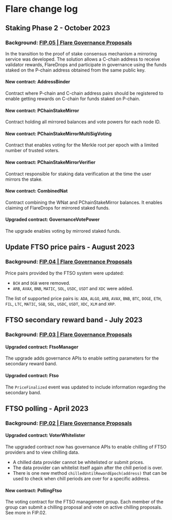 # Flare change log

## Staking Phase 2 - October 2023
### Background: [FIP.05 | Flare Governance Proposals](https://proposals.flare.network/FIP/FIP_5.html)
In the transition to the proof of stake consensus mechanism a mirroring service was developed.
The solution allows a C-chain address to receive validator rewards, FlareDrops and participate in governance using the funds staked on the P-chain address obtained from the same public key.

#### New contract: **AddressBinder**
Contract where P-chain and C-chain address pairs should be registered to enable getting rewards on C-chain for funds staked on P-chain.

#### New contract: **PChainStakeMirror**
Contract holding all mirrored balances and vote powers for each node ID.

#### New contract: **PChainStakeMirrorMultiSigVoting**
Contract that enables voting for the Merkle root per epoch with a limited number of trusted voters.

#### New contract: **PChainStakeMirrorVerifier**
Contract responsible for staking data verification at the time the user mirrors the stake.

#### New contract: **CombinedNat**
Contract combining the WNat and PChainStakeMirror balances. It enables claiming of FlareDrops for mirrored staked funds.

#### Upgraded contract: **GovernanceVotePower**
The upgrade enables voting by mirrored staked funds.


## Update FTSO price pairs - August 2023
### Background: [FIP.04 | Flare Governance Proposals](https://proposals.flare.network/FIP/FIP_4.html)

Price pairs provided by the FTSO system were updated:
  *  `BCH` and `DGB` were removed.
  *  `ARB`, `AVAX`, `BNB`, `MATIC`, `SOL`, `USDC`, `USDT` and `XDC` were added.

The list of supported price pairs is: `ADA`, `ALGO`, `ARB`, `AVAX`, `BNB`, `BTC`, `DOGE`, `ETH`, `FIL`, `LTC`, `MATIC`, `SGB`, `SOL`, `USDC`, `USDT`, `XDC`, `XLM` and `XRP`.

## FTSO secondary reward band - July 2023
### Background: [FIP.03 | Flare Governance Proposals](https://proposals.flare.network/FIP/FIP_3.html)

#### Upgraded contract: **FtsoManager**
The upgrade adds governance APIs to enable setting parameters for the secondary reward band.

#### Upgraded contract: **Ftso**
The `PriceFinalized` event was updated to include information regarding the secondary band.

## FTSO polling - April 2023
### Background: [FIP.02 | Flare Governance Proposals](https://proposals.flare.network/FIP/FIP_2.html)

#### Upgraded contract: **VoterWhitelister**
The upgraded contract now has governance APIs to enable chilling of FTSO providers and to view chilling data.
 - A chilled data provider cannot be whitelisted or submit prices.
 - The data provider can whitelist itself again after the chill period is over.
 - There is one new method `chilledUntilRewardEpoch(address)` that can be used to check when chill periods are over for a specific address.

#### New contract: **PollingFtso**
The voting contract for the FTSO management group. Each member of the group can submit a chilling proposal and vote on active chilling proposals. See more in FIP.02.